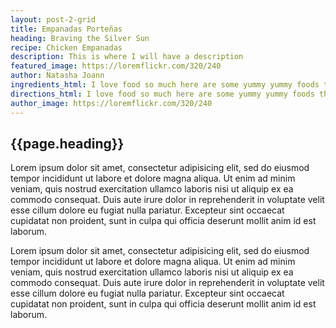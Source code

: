 ```yaml
---
layout: post-2-grid
title: Empanadas Porteñas
heading: Braving the Silver Sun
recipe: Chicken Empanadas
description: This is where I will have a description
featured_image: https://loremflickr.com/320/240
author: Natasha Joann
ingredients_html: I love food so much here are some yummy yummy foods that you can eat! I love food so much here are some yummy yummy foods that you can eat!I love food so much here are some yummy yummy foods that you can eat!I love food so much here are some yummy yummy foods that you can eat!
directions_html: I love food so much here are some yummy yummy foods that you can eat! I love food so much here are some yummy yummy foods that you can eat!I love food so much here are some yummy yummy foods that you can eat!I love food so much here are some yummy yummy foods that you can eat! I love food so much here are some yummy yummy foods that you can eat! I love food so much here are some yummy yummy foods that you can eat!I love food so much here are some yummy yummy foods that you can eat!I love food so much here are some yummy yummy foods that you can eat!
author_image: https://loremflickr.com/320/240
---
```


<h2> {{page.heading}} </h2>
<p> Lorem ipsum dolor sit amet, consectetur adipisicing elit, sed do eiusmod tempor incididunt ut labore et dolore magna aliqua. Ut enim ad minim veniam, quis nostrud exercitation ullamco laboris nisi ut aliquip ex ea commodo consequat. Duis aute irure dolor in reprehenderit in voluptate velit esse cillum dolore eu fugiat nulla pariatur. Excepteur sint occaecat cupidatat non proident, sunt in culpa qui officia deserunt mollit anim id est laborum.

Lorem ipsum dolor sit amet, consectetur adipisicing elit, sed do eiusmod tempor incididunt ut labore et dolore magna aliqua. Ut enim ad minim veniam, quis nostrud exercitation ullamco laboris nisi ut aliquip ex ea commodo consequat. Duis aute irure dolor in reprehenderit in voluptate velit esse cillum dolore eu fugiat nulla pariatur. Excepteur sint occaecat cupidatat non proident, sunt in culpa qui officia deserunt mollit anim id est laborum. </p>
